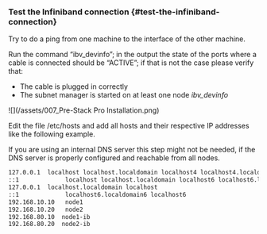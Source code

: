 ### Test the Infiniband connection {#test-the-infiniband-connection}

Try to do a ping from one machine to the interface of the other machine.

Run the command “ibv\_devinfo”; in the output the state of the ports where a cable is connected should be “ACTIVE”; if that is not the case please verify that:

* The cable is plugged in correctly 
* The subnet manager is started on at least one node _ibv\_devinfo_

![](/assets/007_Pre-Stack Pro Installation.png)

Edit the file /etc/hosts and add all hosts and their respective IP addresses like the following example.

If you are using an internal DNS server this step might not be needed, if the DNS server is properly configured and reachable from all nodes.

```bash
127.0.0.1  localhost localhost.localdomain localhost4 localhost4.localdomain4
::1             localhost localhost.localdomain localhost6 localhost6.localdomain6
127.0.0.1  localhost.localdomain localhost
::1             localhost6.localdomain6 localhost6
192.168.10.10   node1
192.168.10.20   node2
192.168.80.10  node1-ib
192.168.80.20  node2-ib
```





